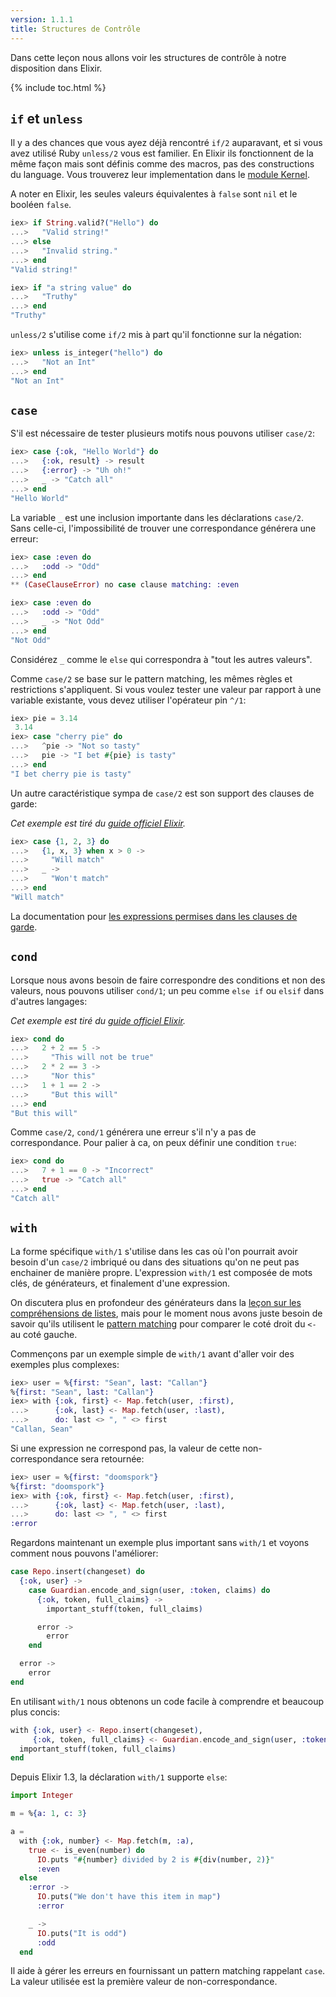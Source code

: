 ```yaml
---
version: 1.1.1
title: Structures de Contrôle
---
```


Dans cette leçon nous allons voir les structures de contrôle à notre disposition dans Elixir.

{% include toc.html %}

## `if` et `unless`

Il y a des chances que vous ayez déjà rencontré `if/2` auparavant, et si vous avez utilisé Ruby `unless/2` vous est familier. En Elixir ils fonctionnent de la même façon mais sont définis comme des macros, pas des constructions du language. Vous trouverez leur implementation dans le [module Kernel](https://hexdocs.pm/elixir/Kernel.html).

A noter en Elixir, les seules valeurs équivalentes à `false` sont `nil` et le booléen `false`.

```elixir
iex> if String.valid?("Hello") do
...>   "Valid string!"
...> else
...>   "Invalid string."
...> end
"Valid string!"

iex> if "a string value" do
...>   "Truthy"
...> end
"Truthy"
```

`unless/2` s'utilise come `if/2` mis à part qu'il fonctionne sur la négation:

```elixir
iex> unless is_integer("hello") do
...>   "Not an Int"
...> end
"Not an Int"
```

## `case`

S'il est nécessaire de tester plusieurs motifs nous pouvons utiliser `case/2`:

```elixir
iex> case {:ok, "Hello World"} do
...>   {:ok, result} -> result
...>   {:error} -> "Uh oh!"
...>   _ -> "Catch all"
...> end
"Hello World"
```

La variable `_` est une inclusion importante dans les déclarations `case/2`. Sans celle-ci, l'impossibilité de trouver une correspondance générera une erreur:

```elixir
iex> case :even do
...>   :odd -> "Odd"
...> end
** (CaseClauseError) no case clause matching: :even

iex> case :even do
...>   :odd -> "Odd"
...>   _ -> "Not Odd"
...> end
"Not Odd"
```

Considérez `_` comme le `else` qui correspondra à "tout les autres valeurs".

Comme `case/2` se base sur le pattern matching, les mêmes règles et restrictions s'appliquent. Si vous voulez tester une valeur par rapport à une variable existante, vous devez utiliser l'opérateur pin `^/1`:

```elixir
iex> pie = 3.14 
 3.14
iex> case "cherry pie" do
...>   ^pie -> "Not so tasty"
...>   pie -> "I bet #{pie} is tasty"
...> end
"I bet cherry pie is tasty"
```

Un autre caractéristique sympa de `case/2` est son support des clauses de garde:

_Cet exemple est tiré du [guide officiel Elixir](http://elixir-lang.org/getting-started/case-cond-and-if.html#case)._

```elixir
iex> case {1, 2, 3} do
...>   {1, x, 3} when x > 0 ->
...>     "Will match"
...>   _ ->
...>     "Won't match"
...> end
"Will match"
```

La documentation pour [les expressions permises dans les clauses de garde](https://hexdocs.pm/elixir/guards.html#list-of-allowed-expressions).


## `cond`

Lorsque nous avons besoin de faire correspondre des conditions et non des valeurs, nous pouvons utiliser `cond/1`; un peu comme `else if` ou `elsif` dans d'autres langages:

_Cet exemple est tiré du [guide officiel Elixir](http://elixir-lang.org/getting-started/case-cond-and-if.html#cond)._

```elixir
iex> cond do
...>   2 + 2 == 5 ->
...>     "This will not be true"
...>   2 * 2 == 3 ->
...>     "Nor this"
...>   1 + 1 == 2 ->
...>     "But this will"
...> end
"But this will"
```

Comme `case/2`, `cond/1` générera une erreur s'il n'y a pas de correspondance. Pour palier à ca, on peux définir une condition `true`:

```elixir
iex> cond do
...>   7 + 1 == 0 -> "Incorrect"
...>   true -> "Catch all"
...> end
"Catch all"
```

## `with`

La forme spécifique `with/1` s'utilise dans les cas où l'on pourrait avoir besoin d'un `case/2` imbriqué ou dans des situations qu'on ne peut pas enchainer de manière propre. L'expression `with/1` est composée de mots clés, de générateurs, et finalement d'une expression.

On discutera plus en profondeur des générateurs dans la [leçon sur les compréhensions de listes](../comprehensions/), mais pour le moment nous avons juste besoin de savoir qu'ils utilisent le [pattern matching](../pattern-matching/) pour comparer le coté droit du `<-` au coté gauche.

Commençons par un exemple simple de `with/1` avant d'aller voir des exemples plus complexes:

```elixir
iex> user = %{first: "Sean", last: "Callan"}
%{first: "Sean", last: "Callan"}
iex> with {:ok, first} <- Map.fetch(user, :first),
...>      {:ok, last} <- Map.fetch(user, :last),
...>      do: last <> ", " <> first
"Callan, Sean"
```

Si une expression ne correspond pas, la valeur de cette non-correspondance sera retournée:

```elixir
iex> user = %{first: "doomspork"}
%{first: "doomspork"}
iex> with {:ok, first} <- Map.fetch(user, :first),
...>      {:ok, last} <- Map.fetch(user, :last),
...>      do: last <> ", " <> first
:error
```

Regardons maintenant un exemple plus important sans `with/1` et voyons comment nous pouvons l'améliorer:

```elixir
case Repo.insert(changeset) do
  {:ok, user} ->
    case Guardian.encode_and_sign(user, :token, claims) do
      {:ok, token, full_claims} ->
        important_stuff(token, full_claims)

      error ->
        error
    end

  error ->
    error
end
```

En utilisant `with/1` nous obtenons un code facile à comprendre et beaucoup plus concis:

```elixir
with {:ok, user} <- Repo.insert(changeset),
     {:ok, token, full_claims} <- Guardian.encode_and_sign(user, :token, claims) do
  important_stuff(token, full_claims)
end
```


Depuis Elixir 1.3, la déclaration `with/1` supporte `else`:

```elixir
import Integer

m = %{a: 1, c: 3}

a =
  with {:ok, number} <- Map.fetch(m, :a),
    true <- is_even(number) do
      IO.puts "#{number} divided by 2 is #{div(number, 2)}"
      :even
  else
    :error ->
      IO.puts("We don't have this item in map")
      :error

    _ ->
      IO.puts("It is odd")
      :odd
  end
```

Il aide à gérer les erreurs en fournissant un pattern matching rappelant `case`. La valeur utilisée est la première valeur de non-correspondance.
